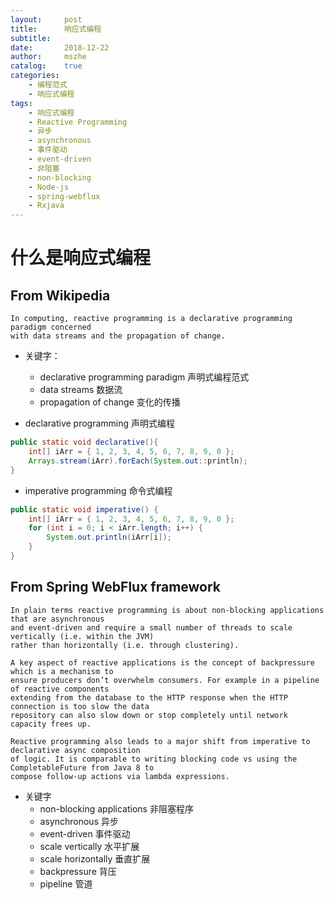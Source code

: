 ```yaml
---
layout:     post
title:      响应式编程
subtitle:   
date:       2018-12-22
author:     mszhe
catalog:    true
categories:
    - 编程范式
    - 响应式编程
tags:
    - 响应式编程
    - Reactive Programming
    - 异步
    - asynchronous
    - 事件驱动    
    - event-driven
    - 非阻塞
    - non-blocking
    - Node-js
    - spring-webflux
    - Rxjava
---
```


# 什么是响应式编程
## From Wikipedia
    In computing, reactive programming is a declarative programming paradigm concerned 
    with data streams and the propagation of change.
    
- 关键字：
    - declarative programming paradigm 声明式编程范式
    - data streams 数据流
    - propagation of change 变化的传播
    
- declarative programming 声明式编程
```java
public static void declarative(){
    int[] iArr = { 1, 2, 3, 4, 5, 6, 7, 8, 9, 0 };
    Arrays.stream(iArr).forEach(System.out::println);
}
```

- imperative programming 命令式编程
```java
public static void imperative() {
    int[] iArr = { 1, 2, 3, 4, 5, 6, 7, 8, 9, 0 };
    for (int i = 0; i < iArr.length; i++) {
        System.out.println(iArr[i]);
    }
}
```

## From Spring WebFlux framework
    In plain terms reactive programming is about non-blocking applications that are asynchronous 
    and event-driven and require a small number of threads to scale vertically (i.e. within the JVM) 
    rather than horizontally (i.e. through clustering).

    A key aspect of reactive applications is the concept of backpressure which is a mechanism to 
    ensure producers don’t overwhelm consumers. For example in a pipeline of reactive components 
    extending from the database to the HTTP response when the HTTP connection is too slow the data 
    repository can also slow down or stop completely until network capacity frees up.

    Reactive programming also leads to a major shift from imperative to declarative async composition 
    of logic. It is comparable to writing blocking code vs using the CompletableFuture from Java 8 to 
    compose follow-up actions via lambda expressions.
    
- 关键字
    - non-blocking applications 非阻塞程序
    - asynchronous 异步
    - event-driven 事件驱动
    - scale vertically 水平扩展
    - scale horizontally 垂直扩展
    - backpressure 背压
    - pipeline 管道

    

    